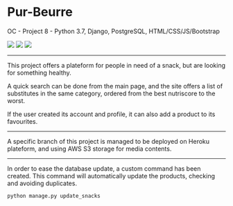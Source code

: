 # Pur-Beurre
OC - Project 8 - Python 3.7, Django, PostgreSQL, HTML/CSS/JS/Bootstrap

![](https://img.shields.io/badge/Python-%3E%3D3.7-yellow.svg)  ![](https://img.shields.io/badge/Django-2.2.8-brightgreen.svg) ![](https://img.shields.io/badge/local%20database-PostgreSQL-blue.svg)

-----------------------

This project offers a plateform for people in need of a snack, but are looking for something healthy.

A quick search can be done from the main page, and the site offers a list of substitutes in the same category, ordered from the best nutriscore to the worst.

If the user created its account and profile, it can also add a product to its favourites.

----------------------

A specific branch of this project is managed to be deployed on Heroku plateform, and using AWS S3 storage for media contents.

----------------------

In order to ease the database update, a custom command has been created.
This command will automatically update the products, checking and avoiding duplicates.

    python manage.py update_snacks

